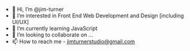 - 👋 Hi, I’m @jim-turner
- 👀 I’m interested in Front End Web Development and Design [including UI/UX]
- 🌱 I’m currently learning JavaScript
- 💞️ I’m looking to collaborate on ...
- 📫 How to reach me - jimturnerstudio@gmail.com

<!---
jim-turner/jim-turner is a ✨ special ✨ repository because its `README.md` (this file) appears on your GitHub profile.
You can click the Preview link to take a look at your changes.
--->
